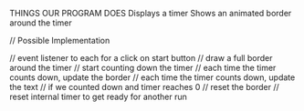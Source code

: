 THINGS OUR PROGRAM DOES
Displays a timer
Shows an animated border around the timer



// Possible Implementation

// event listener to each for a click on start button
// draw a full border around the timer
// start counting down the timer
// each time the timer counts down, update the border
// each time the timer counts down, update the text
// if we counted down and timer reaches 0
// reset the border
// reset internal timer to get ready for another run